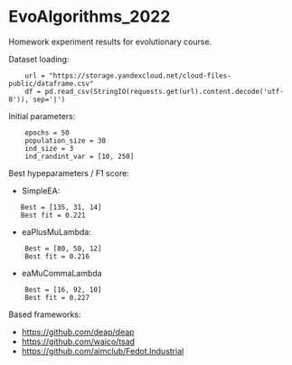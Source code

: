 # EvoAlgorithms_2022
 Homework experiment results for evolutionary course.

Dataset loading:
```
    url = "https://storage.yandexcloud.net/cloud-files-public/dataframe.csv"
    df = pd.read_csv(StringIO(requests.get(url).content.decode('utf-8')), sep='|')
```

Initial parameters:
```
    epochs = 50
    population_size = 30
    ind_size = 3
    ind_randint_var = [10, 250]
```
    
 Best hypeparameters / F1 score:
 - SimpleEA:
 ```
    Best = [135, 31, 14]
    Best fit = 0.221
```
- eaPlusMuLambda:
```
    Best = [80, 50, 12]
    Best fit = 0.216
```
- eaMuCommaLambda
```
    Best = [16, 92, 10]
    Best fit = 0.227
```

 Based frameworks: 
 - https://github.com/deap/deap
 - https://github.com/waico/tsad
 - https://github.com/aimclub/Fedot.Industrial
